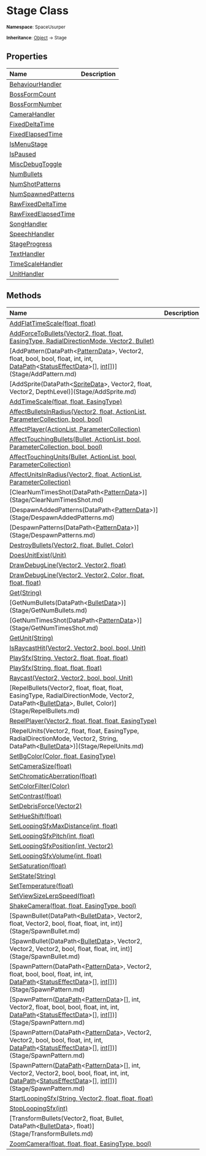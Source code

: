 # Stage Class

<small>**Namespace**: SpaceUsurper</small>

<small>**Inheritance**: [Object](https://docs.microsoft.com/en-us/dotnet/api/system.object?view=netframework-4.5) → Stage</small>

## Properties

<div markdown="1" class="member-table">

| Name | Description |
| :--- | ----------- |
| [BehaviourHandler](Stage/BehaviourHandler.md) |  | 
| [BossFormCount](Stage/BossFormCount.md) |  | 
| [BossFormNumber](Stage/BossFormNumber.md) |  | 
| [CameraHandler](Stage/CameraHandler.md) |  | 
| [FixedDeltaTime](Stage/FixedDeltaTime.md) |  | 
| [FixedElapsedTime](Stage/FixedElapsedTime.md) |  | 
| [IsMenuStage](Stage/IsMenuStage.md) |  | 
| [IsPaused](Stage/IsPaused.md) |  | 
| [MiscDebugToggle](Stage/MiscDebugToggle.md) |  | 
| [NumBullets](Stage/NumBullets.md) |  | 
| [NumShotPatterns](Stage/NumShotPatterns.md) |  | 
| [NumSpawnedPatterns](Stage/NumSpawnedPatterns.md) |  | 
| [RawFixedDeltaTime](Stage/RawFixedDeltaTime.md) |  | 
| [RawFixedElapsedTime](Stage/RawFixedElapsedTime.md) |  | 
| [SongHandler](Stage/SongHandler.md) |  | 
| [SpeechHandler](Stage/SpeechHandler.md) |  | 
| [StageProgress](Stage/StageProgress.md) |  | 
| [TextHandler](Stage/TextHandler.md) |  | 
| [TimeScaleHandler](Stage/TimeScaleHandler.md) |  | 
| [UnitHandler](Stage/UnitHandler.md) |  | 

</div>

## Methods

<div markdown="1" class="member-table">

| Name | Description |
| :--- | ----------- |
| [AddFlatTimeScale(float, float)](Stage/AddFlatTimeScale.md) |  | 
| [AddForceToBullets(Vector2, float, float, EasingType, RadialDirectionMode, Vector2, Bullet)](Stage/AddForceToBullets.md) |  | 
| [AddPattern(DataPath&lt;[PatternData](PatternData.md)&gt;, Vector2, float, bool, bool, float, int, int, [DataPath](DataPath-1.md)&lt;[StatusEffectData](StatusEffectData.md)&gt;[], [int](https://docs.microsoft.com/en-us/dotnet/api/system.int32?view=netframework-4.5)[])](Stage/AddPattern.md) |  | 
| [AddSprite(DataPath&lt;[SpriteData](SpriteData.md)&gt;, Vector2, float, Vector2, DepthLevel)](Stage/AddSprite.md) |  | 
| [AddTimeScale(float, float, EasingType)](Stage/AddTimeScale.md) |  | 
| [AffectBulletsInRadius(Vector2, float, ActionList, ParameterCollection, bool, bool)](Stage/AffectBulletsInRadius.md) |  | 
| [AffectPlayer(ActionList, ParameterCollection)](Stage/AffectPlayer.md) |  | 
| [AffectTouchingBullets(Bullet, ActionList, bool, ParameterCollection, bool, bool)](Stage/AffectTouchingBullets.md) |  | 
| [AffectTouchingUnits(Bullet, ActionList, bool, ParameterCollection)](Stage/AffectTouchingUnits.md) |  | 
| [AffectUnitsInRadius(Vector2, float, ActionList, ParameterCollection)](Stage/AffectUnitsInRadius.md) |  | 
| [ClearNumTimesShot(DataPath&lt;[PatternData](PatternData.md)&gt;)](Stage/ClearNumTimesShot.md) |  | 
| [DespawnAddedPatterns(DataPath&lt;[PatternData](PatternData.md)&gt;)](Stage/DespawnAddedPatterns.md) |  | 
| [DespawnPatterns(DataPath&lt;[PatternData](PatternData.md)&gt;)](Stage/DespawnPatterns.md) |  | 
| [DestroyBullets(Vector2, float, Bullet, Color)](Stage/DestroyBullets.md) |  | 
| [DoesUnitExist(Unit)](Stage/DoesUnitExist.md) |  | 
| [DrawDebugLine(Vector2, Vector2, float)](Stage/DrawDebugLine.md) |  | 
| [DrawDebugLine(Vector2, Vector2, Color, float, float, float)](Stage/DrawDebugLine.md) |  | 
| [Get(String)](Stage/Get.md) |  | 
| [GetNumBullets(DataPath&lt;[BulletData](BulletData.md)&gt;)](Stage/GetNumBullets.md) |  | 
| [GetNumTimesShot(DataPath&lt;[PatternData](PatternData.md)&gt;)](Stage/GetNumTimesShot.md) |  | 
| [GetUnit(String)](Stage/GetUnit.md) |  | 
| [IsRaycastHit(Vector2, Vector2, bool, bool, Unit)](Stage/IsRaycastHit.md) |  | 
| [PlaySfx(String, Vector2, float, float, float)](Stage/PlaySfx.md) |  | 
| [PlaySfx(String, float, float, float)](Stage/PlaySfx.md) |  | 
| [Raycast(Vector2, Vector2, bool, bool, Unit)](Stage/Raycast.md) |  | 
| [RepelBullets(Vector2, float, float, float, EasingType, RadialDirectionMode, Vector2, DataPath&lt;[BulletData](BulletData.md)&gt;, Bullet, Color)](Stage/RepelBullets.md) |  | 
| [RepelPlayer(Vector2, float, float, float, EasingType)](Stage/RepelPlayer.md) |  | 
| [RepelUnits(Vector2, float, float, EasingType, RadialDirectionMode, Vector2, String, DataPath&lt;[BulletData](BulletData.md)&gt;)](Stage/RepelUnits.md) |  | 
| [SetBgColor(Color, float, EasingType)](Stage/SetBgColor.md) |  | 
| [SetCameraSize(float)](Stage/SetCameraSize.md) |  | 
| [SetChromaticAberration(float)](Stage/SetChromaticAberration.md) |  | 
| [SetColorFilter(Color)](Stage/SetColorFilter.md) |  | 
| [SetContrast(float)](Stage/SetContrast.md) |  | 
| [SetDebrisForce(Vector2)](Stage/SetDebrisForce.md) |  | 
| [SetHueShift(float)](Stage/SetHueShift.md) |  | 
| [SetLoopingSfxMaxDistance(int, float)](Stage/SetLoopingSfxMaxDistance.md) |  | 
| [SetLoopingSfxPitch(int, float)](Stage/SetLoopingSfxPitch.md) |  | 
| [SetLoopingSfxPosition(int, Vector2)](Stage/SetLoopingSfxPosition.md) |  | 
| [SetLoopingSfxVolume(int, float)](Stage/SetLoopingSfxVolume.md) |  | 
| [SetSaturation(float)](Stage/SetSaturation.md) |  | 
| [SetState(String)](Stage/SetState.md) |  | 
| [SetTemperature(float)](Stage/SetTemperature.md) |  | 
| [SetViewSizeLerpSpeed(float)](Stage/SetViewSizeLerpSpeed.md) |  | 
| [ShakeCamera(float, float, EasingType, bool)](Stage/ShakeCamera.md) |  | 
| [SpawnBullet(DataPath&lt;[BulletData](BulletData.md)&gt;, Vector2, float, Vector2, bool, float, float, int, int)](Stage/SpawnBullet.md) |  | 
| [SpawnBullet(DataPath&lt;[BulletData](BulletData.md)&gt;, Vector2, Vector2, Vector2, bool, float, float, int, int)](Stage/SpawnBullet.md) |  | 
| [SpawnPattern(DataPath&lt;[PatternData](PatternData.md)&gt;, Vector2, float, bool, bool, float, int, int, [DataPath](DataPath-1.md)&lt;[StatusEffectData](StatusEffectData.md)&gt;[], [int](https://docs.microsoft.com/en-us/dotnet/api/system.int32?view=netframework-4.5)[])](Stage/SpawnPattern.md) |  | 
| [SpawnPattern([DataPath](DataPath-1.md)&lt;[PatternData](PatternData.md)&gt;[], int, Vector2, float, bool, bool, float, int, int, [DataPath](DataPath-1.md)&lt;[StatusEffectData](StatusEffectData.md)&gt;[], [int](https://docs.microsoft.com/en-us/dotnet/api/system.int32?view=netframework-4.5)[])](Stage/SpawnPattern.md) |  | 
| [SpawnPattern(DataPath&lt;[PatternData](PatternData.md)&gt;, Vector2, Vector2, bool, bool, float, int, int, [DataPath](DataPath-1.md)&lt;[StatusEffectData](StatusEffectData.md)&gt;[], [int](https://docs.microsoft.com/en-us/dotnet/api/system.int32?view=netframework-4.5)[])](Stage/SpawnPattern.md) |  | 
| [SpawnPattern([DataPath](DataPath-1.md)&lt;[PatternData](PatternData.md)&gt;[], int, Vector2, Vector2, bool, bool, float, int, int, [DataPath](DataPath-1.md)&lt;[StatusEffectData](StatusEffectData.md)&gt;[], [int](https://docs.microsoft.com/en-us/dotnet/api/system.int32?view=netframework-4.5)[])](Stage/SpawnPattern.md) |  | 
| [StartLoopingSfx(String, Vector2, float, float, float)](Stage/StartLoopingSfx.md) |  | 
| [StopLoopingSfx(int)](Stage/StopLoopingSfx.md) |  | 
| [TransformBullets(Vector2, float, Bullet, DataPath&lt;[BulletData](BulletData.md)&gt;, float)](Stage/TransformBullets.md) |  | 
| [ZoomCamera(float, float, float, EasingType, bool)](Stage/ZoomCamera.md) |  | 

</div>

